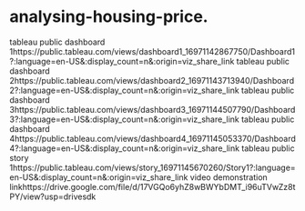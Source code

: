 # analysing-housing-price.
tableau public dashboard 1https://public.tableau.com/views/dashboard1_16971142867750/Dashboard1?:language=en-US&:display_count=n&:origin=viz_share_link
tableau public dashboard 2https://public.tableau.com/views/dashboard2_16971143713940/Dashboard2?:language=en-US&:display_count=n&:origin=viz_share_link
tableau public dashboard 3https://public.tableau.com/views/dashboard3_16971144507790/Dashboard3?:language=en-US&:display_count=n&:origin=viz_share_link
tableau public dashboard 4https://public.tableau.com/views/dashboard4_16971145053370/Dashboard4?:language=en-US&:display_count=n&:origin=viz_share_link
tableau public story 1https://public.tableau.com/views/story_16971145670260/Story1?:language=en-US&:display_count=n&:origin=viz_share_link
video demonstration linkhttps://drive.google.com/file/d/17VGQo6yhZ8wBWYbDMT_i96uTVwZz8tPY/view?usp=drivesdk
